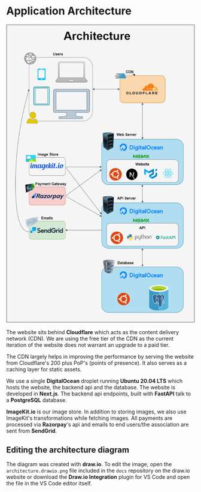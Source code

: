 # Application Architecture

<p align="center"><img src="https://github.com/MESAlumniAssn/docs/blob/main/docs/assets/tech/architecture.png" alt="Architecture"/></p>

The website sits behind **Cloudflare** which acts as the content delivery network (CDN). We are using the free tier of the CDN as the current iteration of the website does not warrant an upgrade to a paid tier.

The CDN largely helps in improving the performance by serving the website from Cloudflare's 200 plus PoP's (points of presence). It also serves as a caching layer for static assets.

We use a single **DigitalOcean** droplet running **Ubuntu 20.04 LTS** which hosts the website, the backend api and the database. The website is developed in **Next.js**. The backend api endpoints, built with **FastAPI** talk to a **PostgreSQL** database.

**ImageKit.io** is our image store. In addition to storing images, we also use ImageKit's transformations while fetching images. All payments are processed via **Razorpay**'s api and emails to end users/the association are sent from **SendGrid**.

## Editing the architecture diagram

The diagram was created with **draw.io**. To edit the image, open the `architecture.drawio.png` file included in the `docs` repository on the draw.io website or download the **Draw.io Integration** plugin for VS Code and open the file in the VS Code editor itself.

